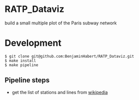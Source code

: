 # RATP_Dataviz

build a small multiple plot of the Paris subway network

# Development

```
$ git clone git@github.com:BenjaminHabert/RATP_Dataviz.git
$ make install
$ make pipeline
```

## Pipeline steps

- get the list of stations and lines from [wikipedia](https://fr.wikipedia.org/wiki/Liste_des_stations_du_m%C3%A9tro_de_Paris)
